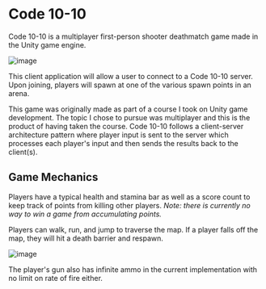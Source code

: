 # Code 10-10
Code 10-10 is a multiplayer first-person shooter deathmatch game made in the Unity game engine.

![image](https://user-images.githubusercontent.com/16312436/127939143-24df046e-ced8-476c-828d-772d3d7753b7.png)

This client application will allow a user to connect to a Code 10-10 server. Upon joining, players will spawn at one of the various spawn points in an arena.

This game was originally made as part of a course I took on Unity game development. The topic I chose to pursue was multiplayer and 
this is the product of having taken the course. Code 10-10 follows a client-server architecture pattern where player input is sent to the
server which processes each player's input and then sends the results back to the client(s).

## Game Mechanics

Players have a typical health and stamina bar as well as a score count to keep track of points from killing other players. *Note: there is currently no way
to win a game from accumulating points.*

Players can walk, run, and jump to traverse the map. If a player falls off the map, they will hit a death barrier and respawn.

![image](https://user-images.githubusercontent.com/16312436/127939707-8560a8b1-358e-42de-9852-9dd5d942bf45.png)

The player's gun also has infinite ammo in the current implementation with no limit on rate of fire either.
